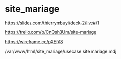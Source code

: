# site_mariage
https://slides.com/thierrymbuyi/deck-2/live#/1

https://trello.com/b/CnQshBUm/site-mariage

https://wireframe.cc/pXEfA8

/var/www/html/site_mariage/usecase site mariage.mdj


